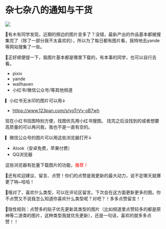 # 杂七杂八的通知与干货
    
![](https://i.postimg.cc/wT3P6q1r/3l8lgv.png)

🌻有木有同学发现，近期的擦边的图片变多了？没错，最新产出的作品基本都被搜集完了（除了一部分我不太喜欢的），所以为了每日都有图片看，我特地去yande等网站搜集了一些。 
 
👾正好顺便提一下，我图片基本都是哪里下载的，有本事的同学，也可以自行去看。 
- pixiv
- yande 
- wallhaven 
- 小红书/微信公众号/等其他频道 

▎小红书无水印的图片可以用↓
- https://www.123pan.com/s/yoTrVv-oB7wh
 
现在小红书找图特别方便，找图优先用小红书搜图。 找完之后没找到的或者想要高质量的可以再问我，我也不是一直有空的。 
 
▎微信公众号的图片可以用这些浏览器打开↓ 
- Alook（安卓免费，苹果付费） 
- QQ浏览器 
 
这些浏览器有批量下载图片的功能，<font color="red">推荐！</font>
 
🌊还有欢迎建议、留言、点赞！你们的点赞是我更新的最大动力，说不定哪天就爆更了呐~哈哈！ 
 
🌊哦对了，喜欢什么类型，可以在评论区留言。下次会在这方面更新更多的图。你不点赞又不说我怎么知道你喜欢什么类型呢？对吧？！多多点赞留言！！ 
 
🌊隐性规则：点赞多的贴子优先更新其类型的图片（比如频道里点赞较多的都是原神等二游类的图片，这种类型我就优先更新），还是一句话，喜欢的就多多点赞！！